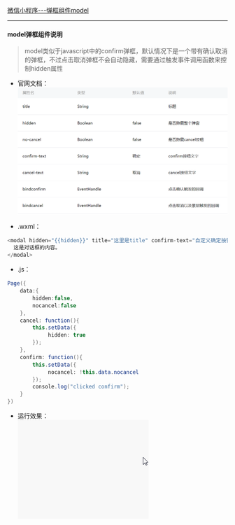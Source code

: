 [微信小程序---弹框组件model](#wx-model)

------
<div id="wx-model"></div>

#### model弹框组件说明
> model类似于javascript中的confirm弹框，默认情况下是一个带有确认取消的弹框，不过点击取消弹框不会自动隐藏，需要通过触发事件调用函数来控制hidden属性
* 官网文档：<br/>
![model-png](https://github.com/Salvador23/Web-diary/blob/master/Public/Images/model.png)

* .wxml：<br/>
```python
<modal hidden="{{hidden}}" title="这里是title" confirm-text="自定义确定按钮" cancel-text="自定义取消按钮" bindcancel="cancel" bindconfirm="confirm" no-cancel="{{nocancel}}">
  这是对话框的内容。
</modal>
```

* .js：<br/>
```java
Page({
    data:{
        hidden:false,
        nocancel:false
    },
    cancel: function(){
        this.setData({
             hidden: true
        });
    },
    confirm: function(){
        this.setData({
             nocancel: !this.data.nocancel
        });    
        console.log("clicked confirm");
    }
})
```
* 运行效果：<br/>
![model-git](https://github.com/Salvador23/Web-diary/blob/master/Public/Images/model.gif)
